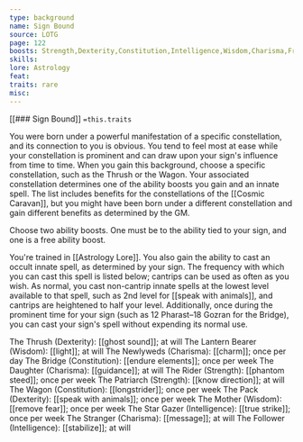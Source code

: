 ```yaml
---
type: background
name: Sign Bound 
source: LOTG
page: 122
boosts: Strength,Dexterity,Constitution,Intelligence,Wisdom,Charisma,Free
skills: 
lore: Astrology
feat: 
traits: rare
misc: 
---
```


[[### Sign Bound]]
`=this.traits`


You were born under a powerful manifestation of a specific constellation, and its connection to you is obvious. You tend to feel most at ease while your constellation is prominent and can draw upon your sign's influence from time to time. When you gain this background, choose a specific constellation, such as the Thrush or the Wagon. Your associated constellation determines one of the ability boosts you gain and an innate spell. The list includes benefits for the constellations of the [[Cosmic Caravan]], but you might have been born under a different constellation and gain different benefits as determined by the GM.

Choose two ability boosts. One must be to the ability tied to your sign, and one is a free ability boost.

You're trained in [[Astrology Lore]]. You also gain the ability to cast an occult innate spell, as determined by your sign. The frequency with which you can cast this spell is listed below; cantrips can be used as often as you wish. As normal, you cast non-cantrip innate spells at the lowest level available to that spell, such as 2nd level for [[speak with animals]], and cantrips are heightened to half your level. Additionally, once during the prominent time for your sign (such as 12 Pharast–18 Gozran for the Bridge), you can cast your sign's spell without expending its normal use.

The Thrush (Dexterity): [[ghost sound]]; at will
The Lantern Bearer (Wisdom): [[light]]; at will
The Newlyweds (Charisma): [[charm]]; once per day
The Bridge (Constitution): [[endure elements]]; once per week
The Daughter (Charisma): [[guidance]]; at will
The Rider (Strength): [[phantom steed]]; once per week
The Patriarch (Strength): [[know direction]]; at will
The Wagon (Constitution): [[longstrider]]; once per week
The Pack (Dexterity): [[speak with animals]]; once per week
The Mother (Wisdom): [[remove fear]]; once per week
The Star Gazer (Intelligence): [[true strike]]; once per week
The Stranger (Charisma): [[message]]; at will
The Follower (Intelligence): [[stabilize]]; at will


